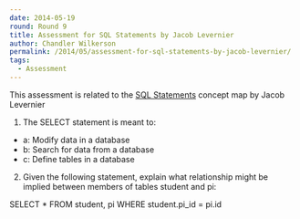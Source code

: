 ```yaml
---
date: 2014-05-19
round: Round 9
title: Assessment for SQL Statements by Jacob Levernier
author: Chandler Wilkerson
permalink: /2014/05/assessment-for-sql-statements-by-jacob-levernier/
tags:
  - Assessment
---
```

This assessment is related to the [SQL Statements][1] concept map by Jacob Levernier

1. The SELECT statement is meant to:

*   a: Modify data in a database
*   b: Search for data from a database
*   c: Define tables in a database

2. Given the following statement, explain what relationship might be implied between members of tables student and pi:

SELECT * FROM student, pi WHERE student.pi_id = pi.id

&nbsp;

 [1]: http://teaching.software-carpentry.org/2014/05/01/concept-map-sql-select-statements/
